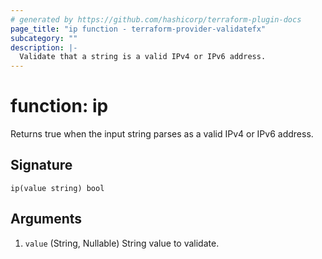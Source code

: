 ```yaml
---
# generated by https://github.com/hashicorp/terraform-plugin-docs
page_title: "ip function - terraform-provider-validatefx"
subcategory: ""
description: |-
  Validate that a string is a valid IPv4 or IPv6 address.
---
```


# function: ip

Returns true when the input string parses as a valid IPv4 or IPv6 address.



## Signature

<!-- signature generated by tfplugindocs -->
```text
ip(value string) bool
```

## Arguments

<!-- arguments generated by tfplugindocs -->
1. `value` (String, Nullable) String value to validate.

